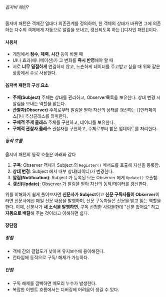 ###### 옵저버 패턴?
옵저버 패턴은 객체간 일대다 의존관계를 정의하여, 한 객체의 상태가 바뀌면 그에 의존하는 다수의 객체에게 자동으로 알림을 보내고, 갱신되도록 하는 [[디자인 패턴]]이다.


#### 사용처
- 게임에서 **점수**, **체력**, **시간** 등이 바뀔 때
- UI나 효과(애니메이션)가 그 변화를 **즉시 반영**해야 할 때
- 서로 **너무 밀접하게** 연결하지 않고, 느슨하게 데이터를 주고받고 싶을 때
위와 같은 상황에서 주로 사용한다.


#### 옵저버 패턴의 구성 요소
- **주체(Subject)**
	주체는 상태를 관리하고, Observer목록을 보유한다.
	상태 변경 시 알림을 보내는 역할을 맡는다.
- **관찰자(Observer)**
	주체로부터 알림을 받아 자신의 상태를 갱신하는 [[인터페이스]]나 추상클래스를 의미한다.
- **구체적 주제 클래스**
	주체를 구현하고, 데이터를 보유한다.
- **구체적 관찰자 클래스**
	관찰자를 구현하고, 주체로부터 받은 업데이트를 처리한다.


##### 동작 흐름
옵저버 패턴의 동작 흐름은 아래와 같다
1. **구독**: Observer 객체가 Subject 의 `Register()` 메서드를 호출해 자신을 등록함.
2. **상태 변경**: Subject 에서 내부 상태(데이터)가 변경한다.
3. **알림(Notification)**: Subject 가 등록된 모든 Observer 에게 `Update()` 호출함.
4. **갱신(Update)**: Observer 가 알림을 받아 자신의 동작/데이터를 갱신한다.

위를 이해하기 쉽게 풀어보자면
**신문사가 Subject**이고 **신문 구독자들이 Observer**이라면
신문사에선 매일 신문 내용을 발행하며, 신문 구독자들은 신문을 받고 읽는 역할을 한다.
이때, 신문사가 **새 소식을 발행하면**, 구독 신청한 사람들한테 "신문 왔어요" 하고 **자동으로 배달**해 주는 것이라고 이해하면 쉽다.


#### 장단점
##### 장점
- 객체 간의 결합도가 낮아져 유지보수에 용이해진다.
- 런타임에 동적으로 구독/ 해제가 가능하다.

##### 단점
- 구독 해제를 깜빡하면 메모리 누수가 발생한다.
- 복잡한 이벤트 흐름에서는 디버깅에 어려움이 생길 수 있다.
